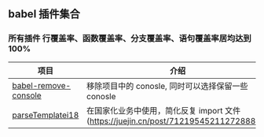 ## babel 插件集合

### 所有插件 行覆盖率、函数覆盖率、分支覆盖率、语句覆盖率居均达到100%
| 项目                                                   | 介绍                                       |
| ------------------------------------------------------ | ------------------------------------------ |
| [babel-remove-console](https://github.com/webgzh907247189/babel-plugin/blob/master/packages/babel-remove-console)                     | 移除项目中的 conosle, 同时可以选择保留一些 conosle                         |
| [parseTemplatei18](https://github.com/webgzh907247189/babel-plugin/tree/master/packages/parseTemplatei18)             |  在国家化业务中使用，简化反复 import 文件 (https://juejin.cn/post/7121954521127288868)        |